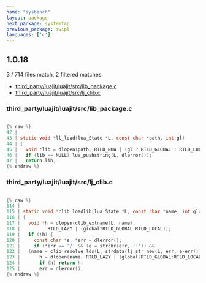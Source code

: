 ```yaml
---
name: "sysbench"
layout: package
next_package: systemtap
previous_package: swipl
languages: ['c']
---
```

## 1.0.18
3 / 714 files match, 2 filtered matches.

 - [third_party/luajit/luajit/src/lib_package.c](#third_partyluajitluajitsrclib_packagec)
 - [third_party/luajit/luajit/src/lj_clib.c](#third_partyluajitluajitsrclj_clibc)

### third_party/luajit/luajit/src/lib_package.c

```c

{% raw %}
42 | 
43 | static void *ll_load(lua_State *L, const char *path, int gl)
44 | {
45 |   void *lib = dlopen(path, RTLD_NOW | (gl ? RTLD_GLOBAL : RTLD_LOCAL));
46 |   if (lib == NULL) lua_pushstring(L, dlerror());
47 |   return lib;
{% endraw %}

```
### third_party/luajit/luajit/src/lj_clib.c

```c

{% raw %}
114 | 
115 | static void *clib_loadlib(lua_State *L, const char *name, int global)
116 | {
117 |   void *h = dlopen(clib_extname(L, name),
118 | 		   RTLD_LAZY | (global?RTLD_GLOBAL:RTLD_LOCAL));
119 |   if (!h) {
120 |     const char *e, *err = dlerror();
121 |     if (*err == '/' && (e = strchr(err, ':')) &&
122 | 	(name = clib_resolve_lds(L, strdata(lj_str_new(L, err, e-err))))) {
123 |       h = dlopen(name, RTLD_LAZY | (global?RTLD_GLOBAL:RTLD_LOCAL));
124 |       if (h) return h;
125 |       err = dlerror();
{% endraw %}

```